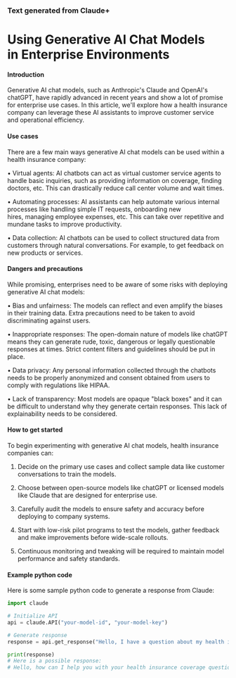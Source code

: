 
### Text generated from Claude+

# Using Generative AI Chat Models in Enterprise Environments

#### Introduction  
Generative AI chat models, such as Anthropic's Claude and OpenAI's chatGPT, have rapidly advanced in recent years and show a lot of promise for enterprise use cases. In this article, we'll explore how a health insurance company can leverage these AI assistants to improve customer service and operational efficiency.

#### Use cases  
There are a few main ways generative AI chat models can be used within a health insurance company:

• Virtual agents: AI chatbots can act as virtual customer service agents to handle basic inquiries, such as providing information on coverage, finding doctors, etc. This can drastically reduce call center volume and wait times.

• Automating processes: AI assistants can help automate various internal processes like handling simple IT requests, onboarding new hires, managing employee expenses, etc. This can take over repetitive and mundane tasks to improve productivity.

• Data collection: AI chatbots can be used to collect structured data from customers through natural conversations. For example, to get feedback on new products or services.

#### Dangers and precautions  
While promising, enterprises need to be aware of some risks with deploying generative AI chat models:

• Bias and unfairness: The models can reflect and even amplify the biases in their training data. Extra precautions need to be taken to avoid discriminating against users.

• Inappropriate responses: The open-domain nature of models like chatGPT means they can generate rude, toxic, dangerous or legally questionable responses at times. Strict content filters and guidelines should be put in place.

• Data privacy: Any personal information collected through the chatbots needs to be properly anonymized and consent obtained from users to comply with regulations like HIPAA.

• Lack of transparency: Most models are opaque "black boxes" and it can be difficult to understand why they generate certain responses. This lack of explainability needs to be considered.

#### How to get started  
To begin experimenting with generative AI chat models, health insurance companies can:

1. Decide on the primary use cases and collect sample data like customer conversations to train the models.
    
2. Choose between open-source models like chatGPT or licensed models like Claude that are designed for enterprise use.
    
3. Carefully audit the models to ensure safety and accuracy before deploying to company systems.
    
4. Start with low-risk pilot programs to test the models, gather feedback and make improvements before wide-scale rollouts.
    
5. Continuous monitoring and tweaking will be required to maintain model performance and safety standards.
    

#### Example python code  
Here is some sample python code to generate a response from Claude:

```python
import claude

# Initialize API
api = claude.API("your-model-id", "your-model-key")

# Generate response 
response = api.get_response("Hello, I have a question about my health insurance coverage.")

print(response)
# Here is a possible response:
# Hello, how can I help you with your health insurance coverage question? I can provide information about your specific plan details, coverage amounts, claim submissions, and more. Please feel free to ask me your question.
```